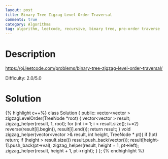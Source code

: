 ```yaml
---
layout: post
title: Binary Tree Zigzag Level Order Traversal 
comments: true
category: Algorithms
tag: algorithm, leetcode, recursive, binary tree, pre-order traverse
---
```


# Description

https://oj.leetcode.com/problems/binary-tree-zigzag-level-order-traversal/

Difficulty: 2.0/5.0

# Solution

{% highlight c++%}
class Solution {
public:
 	vector<vector<int> > zigzagLevelOrder(TreeNode *root) {
		vector<vector<int> > result;
 		zigzag_helper(result, 1, root);
 		for (int i = 1; i < result.size(); i+=2)
			reverse(result[i].begin(), result[i].end());
 		return result;
 	}
 	void zigzag_helper(vector<vector<int> >& result, int height, TreeNode * pt){
 		if (!pt) return;
 		if (height > result.size())
			result.push_back(vector<int>());
 		result[height-1].push_back(pt->val);
 		zigzag_helper(result, height + 1, pt->left);
		zigzag_helper(result, height + 1, pt->right);
 	}
};
{% endhighlight %}

